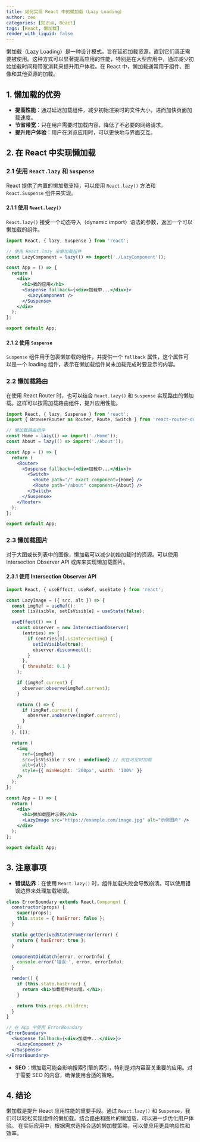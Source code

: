 ```yaml
---
title: 如何实现 React 中的懒加载（Lazy Loading）
author: zeo
categories: [知识点, React]
tags: [React, 懒加载]
render_with_liquid: false
---
```


懒加载（Lazy Loading）是一种设计模式，旨在延迟加载资源，直到它们真正需要被使用。这种方式可以显著提高应用的性能，特别是在大型应用中，通过减少初始加载时间和带宽消耗来提升用户体验。在 React 中，懒加载通常用于组件、图像和其他资源的加载。

## 1. 懒加载的优势

- **提高性能**：通过延迟加载组件，减少初始渲染时的文件大小，进而加快页面加载速度。
- **节省带宽**：只在用户需要时加载内容，降低了不必要的网络请求。
- **提升用户体验**：用户在浏览应用时，可以更快地与界面交互。

## 2. 在 React 中实现懒加载

### 2.1 使用 `React.lazy` 和 `Suspense`

React 提供了内置的懒加载支持，可以使用 `React.lazy()` 方法和 `React.Suspense` 组件来实现。

#### 2.1.1 使用 `React.lazy()`

`React.lazy()` 接受一个动态导入（dynamic import）语法的参数，返回一个可以懒加载的组件。

```jsx
import React, { lazy, Suspense } from 'react';

// 使用 React.lazy 来懒加载组件
const LazyComponent = lazy(() => import('./LazyComponent'));

const App = () => {
  return (
    <div>
      <h1>我的应用</h1>
      <Suspense fallback={<div>加载中...</div>}>
        <LazyComponent />
      </Suspense>
    </div>
  );
};

export default App;
```

#### 2.1.2 使用 `Suspense`

`Suspense` 组件用于包裹懒加载的组件，并提供一个 `fallback` 属性，这个属性可以是一个 loading 组件，表示在懒加载组件尚未加载完成时要显示的内容。

### 2.2 懒加载路由

在使用 React Router 时，也可以结合 `React.lazy()` 和 `Suspense` 实现路由的懒加载。这样可以按需加载路由组件，提升应用性能。

```jsx
import React, { lazy, Suspense } from 'react';
import { BrowserRouter as Router, Route, Switch } from 'react-router-dom';

// 懒加载路由组件
const Home = lazy(() => import('./Home'));
const About = lazy(() => import('./About'));

const App = () => {
  return (
    <Router>
      <Suspense fallback={<div>加载中...</div>}>
        <Switch>
          <Route path="/" exact component={Home} />
          <Route path="/about" component={About} />
        </Switch>
      </Suspense>
    </Router>
  );
};

export default App;
```

### 2.3 懒加载图片

对于大图或长列表中的图像，懒加载可以减少初始加载时的资源。可以使用 Intersection Observer API 或库来实现懒加载图片。

#### 2.3.1 使用 Intersection Observer API

```jsx
import React, { useEffect, useRef, useState } from 'react';

const LazyImage = ({ src, alt }) => {
  const imgRef = useRef();
  const [isVisible, setIsVisible] = useState(false);

  useEffect(() => {
    const observer = new IntersectionObserver(
      (entries) => {
        if (entries[0].isIntersecting) {
          setIsVisible(true);
          observer.disconnect();
        }
      },
      { threshold: 0.1 }
    );

    if (imgRef.current) {
      observer.observe(imgRef.current);
    }

    return () => {
      if (imgRef.current) {
        observer.unobserve(imgRef.current);
      }
    };
  }, []);

  return (
    <img
      ref={imgRef}
      src={isVisible ? src : undefined} // 仅在可见时加载
      alt={alt}
      style={{ minHeight: '200px', width: '100%' }}
    />
  );
};

const App = () => {
  return (
    <div>
      <h1>懒加载图片示例</h1>
      <LazyImage src="https://example.com/image.jpg" alt="示例图片" />
    </div>
  );
};

export default App;
```

## 3. 注意事项

- **错误边界**：在使用 `React.lazy()` 时，组件加载失败会导致崩溃。可以使用错误边界来处理加载错误。
  
```jsx
class ErrorBoundary extends React.Component {
  constructor(props) {
    super(props);
    this.state = { hasError: false };
  }

  static getDerivedStateFromError(error) {
    return { hasError: true };
  }

  componentDidCatch(error, errorInfo) {
    console.error('错误:', error, errorInfo);
  }

  render() {
    if (this.state.hasError) {
      return <h1>加载组件时出错。</h1>;
    }

    return this.props.children;
  }
}

// 在 App 中使用 ErrorBoundary
<ErrorBoundary>
  <Suspense fallback={<div>加载中...</div>}>
    <LazyComponent />
  </Suspense>
</ErrorBoundary>
```

- **SEO**：懒加载可能会影响搜索引擎的索引，特别是对内容至关重要的应用。对于需要 SEO 的内容，确保使用合适的策略。

## 4. 结论

懒加载是提升 React 应用性能的重要手段。通过 `React.lazy()` 和 `Suspense`，我们可以轻松实现组件的懒加载。结合路由和图片的懒加载，可以进一步优化用户体验。
在实际应用中，根据需求选择合适的懒加载策略，可以使应用更具响应性和效率。
